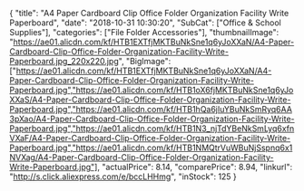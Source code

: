 {
	"title": "A4 Paper Cardboard Clip Office Folder Organization Facility Write Paperboard",
	"date": "2018-10-31 10:30:20",
	"SubCat": ["Office & School Supplies"],
	"categories": ["File Folder Accessories"],
	"thumbnailImage": "https://ae01.alicdn.com/kf/HTB1EXTfjMKTBuNkSne1q6yJoXXaN/A4-Paper-Cardboard-Clip-Office-Folder-Organization-Facility-Write-Paperboard.jpg_220x220.jpg",
	"BigImage": ["https://ae01.alicdn.com/kf/HTB1EXTfjMKTBuNkSne1q6yJoXXaN/A4-Paper-Cardboard-Clip-Office-Folder-Organization-Facility-Write-Paperboard.jpg","https://ae01.alicdn.com/kf/HTB1oX6fjMKTBuNkSne1q6yJoXXaS/A4-Paper-Cardboard-Clip-Office-Folder-Organization-Facility-Write-Paperboard.jpg","https://ae01.alicdn.com/kf/HTB1hQa6jIuYBuNkSmRyq6AA3pXao/A4-Paper-Cardboard-Clip-Office-Folder-Organization-Facility-Write-Paperboard.jpg","https://ae01.alicdn.com/kf/HTB1N3_njTdYBeNkSmLyq6xfnVXaF/A4-Paper-Cardboard-Clip-Office-Folder-Organization-Facility-Write-Paperboard.jpg","https://ae01.alicdn.com/kf/HTB1NMQtrVuWBuNjSspnq6x1NVXag/A4-Paper-Cardboard-Clip-Office-Folder-Organization-Facility-Write-Paperboard.jpg"],
	"actualPrice": 8.14,
	"comparePrice": 8.94,
	"linkurl": "http://s.click.aliexpress.com/e/bccLHHmg",
	"inStock": 125
}
